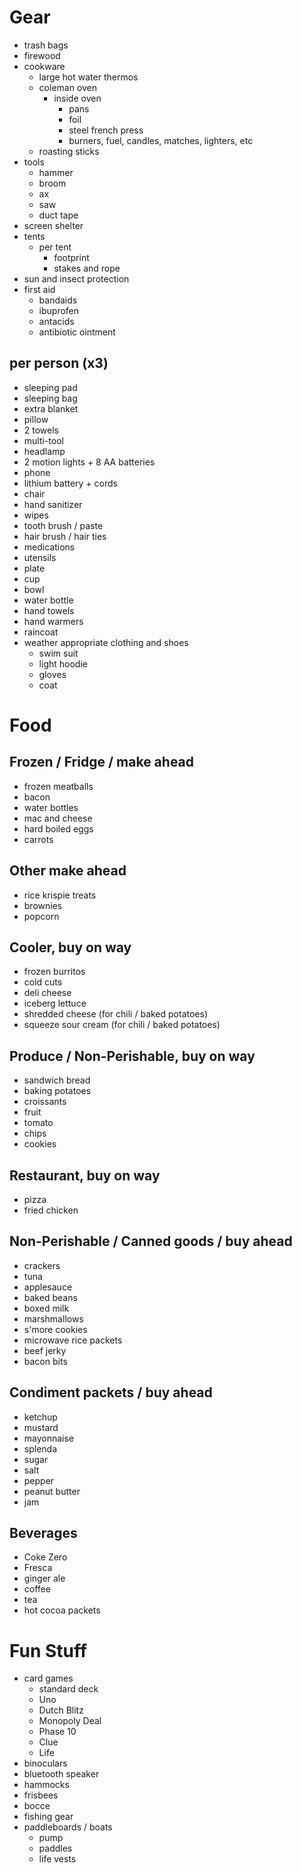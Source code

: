 # Gear
* trash bags
* firewood
* cookware
  * large hot water thermos
  * coleman oven
    * inside oven
      * pans
      * foil
      * steel french press
      * burners, fuel, candles, matches, lighters, etc
  * roasting sticks
* tools
  * hammer
  * broom
  * ax
  * saw
  * duct tape
* screen shelter
* tents
  * per tent  
    * footprint
    * stakes and rope
* sun and insect protection
* first aid
  * bandaids
  * ibuprofen
  * antacids
  * antibiotic ointment

## per person (x3)
  * sleeping pad
  * sleeping bag
  * extra blanket
  * pillow
  * 2 towels
  * multi-tool
  * headlamp
  * 2 motion lights + 8 AA batteries 
  * phone
  * lithium battery + cords
  * chair
  * hand sanitizer
  * wipes
  * tooth brush / paste
  * hair brush / hair ties
  * medications
  * utensils
  * plate
  * cup
  * bowl
  * water bottle
  * hand towels
  * hand warmers
  * raincoat
  * weather appropriate clothing and shoes
      * swim suit
      * light hoodie
      * gloves
      * coat

# Food

## Frozen / Fridge / make ahead
* frozen meatballs
* bacon
* water bottles
* mac and cheese
* hard boiled eggs
* carrots

## Other make ahead
* rice krispie treats
* brownies
* popcorn

## Cooler, buy on way
* frozen burritos
* cold cuts
* deli cheese
* iceberg lettuce
* shredded cheese (for chili / baked potatoes)
* squeeze sour cream (for chili / baked potatoes) 

## Produce / Non-Perishable, buy on way
* sandwich bread
* baking potatoes
* croissants
* fruit
* tomato
* chips
* cookies

## Restaurant, buy on way
* pizza
* fried chicken

## Non-Perishable / Canned goods / buy ahead
* crackers
* tuna
* applesauce
* baked beans
* boxed milk
* marshmallows
* s'more cookies
* microwave rice packets
* beef jerky
* bacon bits

## Condiment packets / buy ahead
* ketchup
* mustard
* mayonnaise
* splenda
* sugar
* salt
* pepper
* peanut butter
* jam

## Beverages
* Coke Zero
* Fresca
* ginger ale
* coffee
* tea
* hot cocoa packets

# Fun Stuff
* card games
  * standard deck
  * Uno
  * Dutch Blitz
  * Monopoly Deal
  * Phase 10
  * Clue
  * Life
* binoculars
* bluetooth speaker
* hammocks 
* frisbees
* bocce
* fishing gear
* paddleboards / boats
  * pump
  * paddles
  * life vests